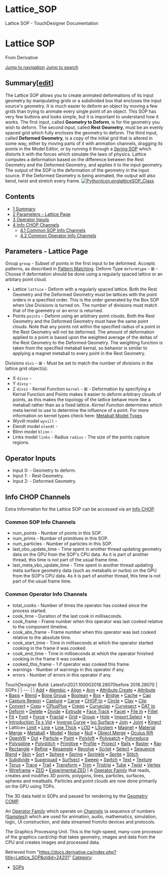 

# Lattice_SOP

Lattice SOP - TouchDesigner Documentation




# Lattice SOP
From Derivative

[Jump to navigation](#mw-head)
[Jump to search](#searchInput)
## Summary[[edit](https://docs.derivative.ca/index.php?title=Template:Summary&action=edit&section=T-1 "Edit section: Summary")]
The Lattice SOP allows you to create animated deformations of its input geometry by manipulating grids or a subdivided box that encloses the input source's geometry.
It is much easier to deform an object by moving a few grids than trying to animate every single point of an object.
This SOP has very few buttons and looks simple, but it is important to understand how it works. The first input, called **Geometry to Deform**, is for the geometry you wish to deform. The second input, called **Rest Geometry**, must be an evenly spaced grid which fully encloses the geometry to deform. The third input, called **Deformed Geometry**, is a copy of the initial grid that is altered in some way, either by moving parts of it with animation channels, dragging its points in the Model Editor, or by running it through a [Spring SOP](Spring_SOP.html "Spring SOP") which distorts it with the forces which simulate the laws of physics. Lattice computes a deformation based on the difference between the Rest Geometry and the Deformed Geometry, and applies it to the input geometry. The output of the SOP is the deformation of the geometry in the input source. If the Deformed Geometry is being animated, the output will also bend, twist and stretch every frame.
[![PythonIcon.png](images/c/c2/PythonIcon.png)](File_PythonIcon.html)[latticeSOP\_Class](https://docs.derivative.ca/LatticeSOP_Class "LatticeSOP Class")
## Contents
* [1 Summary](#Summary)
* [2 Parameters - Lattice Page](#Parameters_-_Lattice_Page)
* [3 Operator Inputs](#Operator_Inputs)
* [4 Info CHOP Channels](#Info_CHOP_Channels)
  + [4.1 Common SOP Info Channels](#Common_SOP_Info_Channels)
  + [4.2 Common Operator Info Channels](#Common_Operator_Info_Channels)
  

## Parameters - Lattice Page
Group `group` - Subset of points in the first input to be deformed. Accepts patterns, as described in [Pattern Matching](Pattern_Matching.html "Pattern Matching").
Deform Type `deformtype` - ⊞ - Choose if deformation should be done using a regularly spaced lattice or an arbitary point cloud.
* Lattice `lattice` - Deform with a regularly spaced lattice.
Both the Rest Geometry and the Deformed Geometry must be lattices with the point orders in a specified order. This is the order generated by the Box SOP when Use Divisions is turned on. The number of divisions must match that of the goemetry or an error is returned.
* Points `points` - Deform using an arbitrary point clouds.
Both the Rest Geometry and the Deformed Geometry must have the same point clouds. Note that any points not within the specified radius of a point in the Rest Geometry will not be deformed. The amount of deformation applied to a point is based upon the weighted average of the deltas of the Rest Geometry to the Deformed Geometry. The weighting function is taken from the specified metaball kernal, so behavior is similar to applying a magnet metaball to every point in the Rest Geometry.

Divisions `divs` - ⊞ - Must be set to match the number of divisions in the lattice grid object(s).
* X `divsx` -
* Y `divsy` -
* Z `divsz` -
Kernel Function `kernel` - ⊞ - Deformation by specifying a Kernal Function and Points makes it easier to deform arbitrary clouds of points, as this makes the topology of the lattice behave more like a metaball rather than as a fixed lattice. *Kernel Function* determines which meta kernel to use to determine the influence of a point. For more information on kernel types check here: [Metaball Model Types](Metaball.html#Metaball_Model_Types "Metaball")
* Wyvill model `wyvill` -
* Elendt model `elendt` -
* Blinn model `blinn` -
* Links model `links` -
Radius `radius` - The size of the points capture regions.
  

## Operator Inputs
* Input 0:  - Geometry to deform.
* Input 1:  - Rest Geometry.
* Input 2:  - Deformed Geometry.
  

## Info CHOP Channels
Extra Information for the Lattice SOP can be accessed via an [Info CHOP](Info_CHOP.html "Info CHOP").

### Common SOP Info Channels
* num\_points - Number of points in this SOP.
* num\_prims - Number of primitives in this SOP.
* num\_particles - Number of particles in this SOP.
* last\_vbo\_update\_time - Time spent in another thread updating geometry data on the GPU from the SOP's CPU data. As it is part of another thread, this time is not part of the usual frame time.
* last\_meta\_vbo\_update\_time - Time spent in another thread updating meta surface geometry data (such as metaballs or nurbs) on the GPU from the SOP's CPU data. As it is part of another thread, this time is not part of the usual frame time.
### Common Operator Info Channels
* total\_cooks - Number of times the operator has cooked since the process started.
* cook\_time - Duration of the last cook in milliseconds.
* cook\_frame - Frame number when this operator was last cooked relative to the component timeline.
* cook\_abs\_frame - Frame number when this operator was last cooked relative to the absolute time.
* cook\_start\_time - Time in milliseconds at which the operator started cooking in the frame it was cooked.
* cook\_end\_time - Time in milliseconds at which the operator finished cooking in the frame it was cooked.
* cooked\_this\_frame - 1 if operator was cooked this frame.
* warnings - Number of warnings in this operator if any.
* errors - Number of errors in this operator if any.
  
TouchDesigner Build: Latest\n2021.100002018.28070before 2018.28070
| SOPs |
| --- |
| [Add](Add_SOP.html "Add SOP") • [Alembic](Alembic_SOP.html "Alembic SOP") • [Align](Align_SOP.html "Align SOP") • [Arm](Arm_SOP.html "Arm SOP") • [Attribute Create](Attribute_Create_SOP.html "Attribute Create SOP") • [Attribute](Attribute_SOP.html "Attribute SOP") • [Basis](Basis_SOP.html "Basis SOP") • [Blend](Blend_SOP.html "Blend SOP") • [Bone Group](Bone_Group_SOP.html "Bone Group SOP") • [Boolean](Boolean_SOP.html "Boolean SOP") • [Box](Box_SOP.html "Box SOP") • [Bridge](Bridge_SOP.html "Bridge SOP") • [Cache](Cache_SOP.html "Cache SOP") • [Cap](Cap_SOP.html "Cap SOP") • [Capture Region](Capture_Region_SOP.html "Capture Region SOP") • [Capture](Capture_SOP.html "Capture SOP") • [Carve](Carve_SOP.html "Carve SOP") • [CHOP to](CHOP_to_SOP.html "CHOP to SOP") • [Circle](Circle_SOP.html "Circle SOP") • [Clay](Clay_SOP.html "Clay SOP") • [Clip](Clip_SOP.html "Clip SOP") • [Convert](Convert_SOP.html "Convert SOP") • [Copy](Copy_SOP.html "Copy SOP") • [CPlusPlus](CPlusPlus_SOP.html "CPlusPlus SOP") • [Creep](Creep_SOP.html "Creep SOP") • [Curveclay](Curveclay_SOP.html "Curveclay SOP") • [Curvesect](Curvesect_SOP.html "Curvesect SOP") • [DAT to](DAT_to_SOP.html "DAT to SOP") • [Deform](Deform_SOP.html "Deform SOP") • [Delete](Delete_SOP.html "Delete SOP") • [Divide](Divide_SOP.html "Divide SOP") • [Extrude](Extrude_SOP.html "Extrude SOP") • [Face Track](Face_Track_SOP.html "Face Track SOP") • [Facet](Facet_SOP.html "Facet SOP") • [File In](File_In_SOP.html "File In SOP") • [Fillet](Fillet_SOP.html "Fillet SOP") • [Fit](Fit_SOP.html "Fit SOP") • [Font](Font_SOP.html "Font SOP") • [Force](Force_SOP.html "Force SOP") • [Fractal](Fractal_SOP.html "Fractal SOP") • [Grid](Grid_SOP.html "Grid SOP") • [Group](Group_SOP.html "Group SOP") • [Hole](Hole_SOP.html "Hole SOP") • [Import Select](Import_Select_SOP.html "Import Select SOP") • [In](In_SOP.html "In SOP") • [Introduction To s Vid](Introduction_To_SOPs_Vid.html "Introduction To SOPs Vid") • [Inverse Curve](Inverse_Curve_SOP.html "Inverse Curve SOP") • [Iso Surface](Iso_Surface_SOP.html "Iso Surface SOP") • [Join](Join_SOP.html "Join SOP") • [Joint](Joint_SOP.html "Joint SOP") • [Kinect](Kinect_SOP.html "Kinect SOP") • Lattice• [Limit](Limit_SOP.html "Limit SOP") • [Line](Line_SOP.html "Line SOP") • [Line Thick](Line_Thick_SOP.html "Line Thick SOP") • [LOD](LOD_SOP.html "LOD SOP") • [LSystem](LSystem_SOP.html "LSystem SOP") • [Magnet](Magnet_SOP.html "Magnet SOP") • [Material](Material_SOP.html "Material SOP") • [Merge](Merge_SOP.html "Merge SOP") • [Metaball](Metaball_SOP.html "Metaball SOP") • [Model](Model_SOP.html "Model SOP") • [Noise](Noise_SOP.html "Noise SOP") • [Null](Null_SOP.html "Null SOP") • [Object Merge](Object_Merge_SOP.html "Object Merge SOP") • [Oculus Rift](Oculus_Rift_SOP.html "Oculus Rift SOP") • [OpenVR](OpenVR_SOP.html "OpenVR SOP") • [Out](Out_SOP.html "Out SOP") • [Particle](Particle_SOP.html "Particle SOP") • [Point](Point_SOP.html "Point SOP") • [Polyloft](Polyloft_SOP.html "Polyloft SOP") • [Polypatch](Polypatch_SOP.html "Polypatch SOP") • [Polyreduce](Polyreduce_SOP.html "Polyreduce SOP") • [Polyspline](Polyspline_SOP.html "Polyspline SOP") • [Polystitch](Polystitch_SOP.html "Polystitch SOP") • [Primitive](Primitive_SOP.html "Primitive SOP") • [Profile](Profile_SOP.html "Profile SOP") • [Project](Project_SOP.html "Project SOP") • [Rails](Rails_SOP.html "Rails SOP") • [Raster](Raster_SOP.html "Raster SOP") • [Ray](Ray_SOP.html "Ray SOP") • [Rectangle](Rectangle_SOP.html "Rectangle SOP") • [Refine](Refine_SOP.html "Refine SOP") • [Resample](Resample_SOP.html "Resample SOP") • [Revolve](Revolve_SOP.html "Revolve SOP") • [Script](Script_SOP.html "Script SOP") • [Select](Select_SOP.html "Select SOP") • [Sequence Blend](Sequence_Blend_SOP.html "Sequence Blend SOP") • [Skin](Skin_SOP.html "Skin SOP") • [Sort](Sort_SOP.html "Sort SOP") • [Sphere](Sphere_SOP.html "Sphere SOP") • [Spring](Spring_SOP.html "Spring SOP") • [Sprinkle](Sprinkle_SOP.html "Sprinkle SOP") • [Sprite](Sprite_SOP.html "Sprite SOP") • [Stitch](Stitch_SOP.html "Stitch SOP") • [Subdivide](Subdivide_SOP.html "Subdivide SOP") • [Superquad](Superquad_SOP.html "Superquad SOP") • [Surfsect](Surfsect_SOP.html "Surfsect SOP") • [Sweep](Sweep_SOP.html "Sweep SOP") • [Switch](Switch_SOP.html "Switch SOP") • [Text](Text_SOP.html "Text SOP") • [Texture](Texture_SOP.html "Texture SOP") • [Torus](Torus_SOP.html "Torus SOP") • [Trace](Trace_SOP.html "Trace SOP") • [Trail](Trail_SOP.html "Trail SOP") • [Transform](Transform_SOP.html "Transform SOP") • [Trim](Trim_SOP.html "Trim SOP") • [Tristrip](Tristrip_SOP.html "Tristrip SOP") • [Tube](Tube_SOP.html "Tube SOP") • [Twist](Twist_SOP.html "Twist SOP") • [Vertex](Vertex_SOP.html "Vertex SOP") • [Wireframe](Wireframe_SOP.html "Wireframe SOP") • [ZED](ZED_SOP.html "ZED SOP") • [Experimental:ZED](Experimental_ZED_SOP.html "Experimental:ZED SOP") |
A [Operator Family](Operator_Family.html "Operator Family") that reads, creates and modifies 3D points, polygons, lines, particles, surfaces, spheres and meatballs. Particles and point clouds are now done primarily on the GPU using TOPs.

The 3D data held in SOPs and passed for rendering by the [Geometry COMP](Geometry_COMP.html "Geometry COMP").

An [Operator Family](Operator_Family.html "Operator Family") which operate on [Channels](Channel.html "Channel") (a sequence of numbers ([Samples](Sample.html "Sample"))) which are used for animation, audio, mathematics, simulation, logic, UI construction, and data streamed from/to devices and protocols.

The Graphics Processing Unit. This is the high-speed, many-core processor of the graphics card/chip that takes geometry, images and data from the CPU and creates images and processed data.

Retrieved from "<https://docs.derivative.ca/index.php?title=Lattice_SOP&oldid=24201>"
[Category](Special_Categories.html "Special:Categories"):
* [SOPs](https://docs.derivative.ca/index.php?title=Category:SOPs&action=edit&redlink=1 "Category:SOPs (page does not exist)")